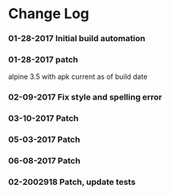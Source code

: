 # Change Log

### 01-28-2017 Initial build automation

### 01-28-2017 patch

alpine 3.5 with apk current as of build date

### 02-09-2017 Fix style and spelling error

### 03-10-2017 Patch

### 05-03-2017 Patch

### 06-08-2017 Patch

### 02-2002918 Patch, update tests
